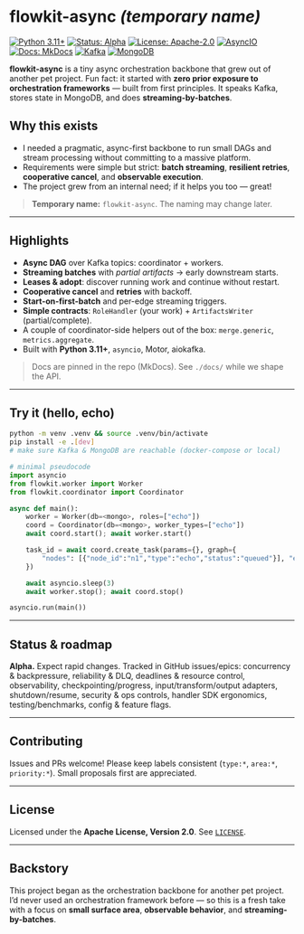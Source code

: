 # flowkit-async *(temporary name)*

[![Python 3.11+](https://img.shields.io/badge/python-3.11%2B-blue.svg)](https://www.python.org/downloads/)
[![Status: Alpha](https://img.shields.io/badge/status-alpha-orange.svg)](#status)
[![License: Apache-2.0](https://img.shields.io/badge/license-Apache--2.0-brightgreen.svg)](./LICENSE)
[![AsyncIO](https://img.shields.io/badge/runtime-asyncio-4b8bbe.svg)](https://docs.python.org/3/library/asyncio.html)
[![Docs: MkDocs](https://img.shields.io/badge/docs-MkDocs-0052cc.svg)](./docs/)
[![Kafka](https://img.shields.io/badge/infra-Kafka-black.svg)](https://kafka.apache.org/)
[![MongoDB](https://img.shields.io/badge/storage-MongoDB-47A248.svg)](https://www.mongodb.com/)

**flowkit-async** is a tiny async orchestration backbone that grew out of another pet project.
Fun fact: it started with **zero prior exposure to orchestration frameworks** — built from first principles.
It speaks Kafka, stores state in MongoDB, and does **streaming-by-batches**.

## Why this exists

- I needed a pragmatic, async-first backbone to run small DAGs and stream processing without committing to a massive platform.
- Requirements were simple but strict: **batch streaming**, **resilient retries**, **cooperative cancel**, and **observable execution**.
- The project grew from an internal need; if it helps you too — great!

> **Temporary name:** `flowkit-async`. The naming may change later.

---

## Highlights

- **Async DAG** over Kafka topics: coordinator + workers.
- **Streaming batches** with *partial artifacts* → early downstream starts.
- **Leases & adopt**: discover running work and continue without restart.
- **Cooperative cancel** and **retries** with backoff.
- **Start-on-first-batch** and per-edge streaming triggers.
- **Simple contracts**: `RoleHandler` (your work) + `ArtifactsWriter` (partial/complete).
- A couple of coordinator-side helpers out of the box: `merge.generic`, `metrics.aggregate`.
- Built with **Python 3.11+**, `asyncio`, Motor, aiokafka.

> Docs are pinned in the repo (MkDocs). See `./docs/` while we shape the API.

---

## Try it (hello, echo)

```bash
python -m venv .venv && source .venv/bin/activate
pip install -e .[dev]
# make sure Kafka & MongoDB are reachable (docker-compose or local)
```

```python
# minimal pseudocode
import asyncio
from flowkit.worker import Worker
from flowkit.coordinator import Coordinator

async def main():
    worker = Worker(db=<mongo>, roles=["echo"])
    coord = Coordinator(db=<mongo>, worker_types=["echo"])
    await coord.start(); await worker.start()

    task_id = await coord.create_task(params={}, graph={
        "nodes": [{"node_id":"n1","type":"echo","status":"queued"}], "edges":[]
    })

    await asyncio.sleep(3)
    await worker.stop(); await coord.stop()

asyncio.run(main())
```

---

## Status & roadmap

**Alpha.** Expect rapid changes. Tracked in GitHub issues/epics: concurrency & backpressure, reliability & DLQ, deadlines & resource control, observability, checkpointing/progress, input/transform/output adapters, shutdown/resume, security & ops controls, handler SDK ergonomics, testing/benchmarks, config & feature flags.

---

## Contributing

Issues and PRs welcome! Please keep labels consistent (`type:*`, `area:*`, `priority:*`). Small proposals first are appreciated.

---

## License

Licensed under the **Apache License, Version 2.0**. See [`LICENSE`](./LICENSE).

---

## Backstory

This project began as the orchestration backbone for another pet project. I’d never used an orchestration framework before — so this is a fresh take with a focus on **small surface area**, **observable behavior**, and **streaming-by-batches**.
